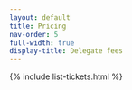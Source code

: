 ```yaml
---
layout: default
title: Pricing
nav-order: 5
full-width: true
display-title: Delegate fees
---
```


{% include list-tickets.html %}
